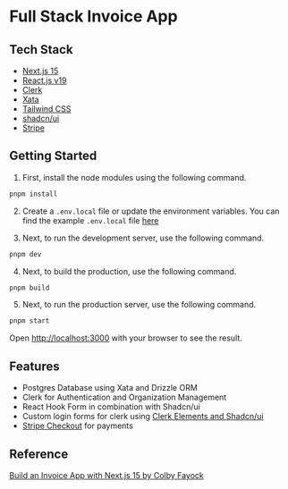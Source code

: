 # Full Stack Invoice App

## Tech Stack

- [Next.js 15](https://nextjs.org)
- [React.js v19](https://react.dev/)
- [Clerk](https://clerk.com/)
- [Xata](https://xata.io/)
- [Tailwind CSS](https://tailwindcss.com/)
- [shadcn/ui](https://ui.shadcn.com/)
- [Stripe](https://stripe.com/)

## Getting Started

1. First, install the node modules using the following command.

```bash
pnpm install
```

2. Create a `.env.local` file or update the environment variables. You can find the example `.env.local` file [here](./example.env.local)

3. Next, to run the development server, use the following command.

```bash
pnpm dev
```

4. Next, to build the production, use the following command.

```bash
pnpm build
```

5. Next, to run the production server, use the following command.

```bash
pnpm start
```

Open [http://localhost:3000](http://localhost:3000) with your browser to see the result.

## Features

- Postgres Database using Xata and Drizzle ORM
- Clerk for Authentication and Organization Management
- React Hook Form in combination with Shadcn/ui
- Custom login forms for clerk using [Clerk Elements and Shadcn/ui](https://clerk.com/docs/customization/elements/examples/shadcn-ui)
- [Stripe Checkout](https://stripe.com/in/payments/checkout) for payments

## Reference

[Build an Invoice App with Next.js 15 by Colby Fayock](https://www.youtube.com/watch?v=Mcw8Mp8PYUE)
